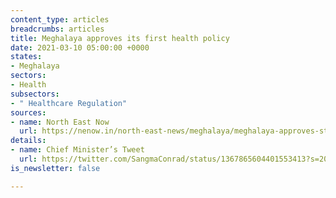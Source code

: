 ```yaml
---
content_type: articles
breadcrumbs: articles
title: Meghalaya approves its first health policy
date: 2021-03-10 05:00:00 +0000
states:
- Meghalaya
sectors:
- Health
subsectors:
- " Healthcare Regulation"
sources:
- name: North East Now
  url: https://nenow.in/north-east-news/meghalaya/meghalaya-approves-states-first-health-policy.html
details:
- name: Chief Minister’s Tweet
  url: https://twitter.com/SangmaConrad/status/1367865604401553413?s=20
is_newsletter: false

---
```

